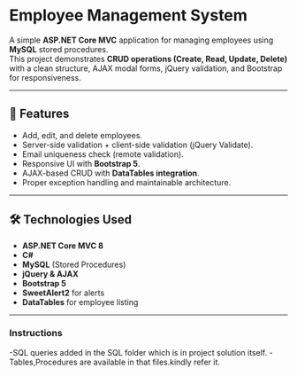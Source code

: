 # Employee Management System

A simple **ASP.NET Core MVC** application for managing employees using **MySQL** stored procedures.  
This project demonstrates **CRUD operations (Create, Read, Update, Delete)** with a clean structure, AJAX modal forms, jQuery validation, and Bootstrap for responsiveness.

---

## 🚀 Features
- Add, edit, and delete employees.
- Server-side validation + client-side validation (jQuery Validate).
- Email uniqueness check (remote validation).
- Responsive UI with **Bootstrap 5**.
- AJAX-based CRUD with **DataTables integration**.
- Proper exception handling and maintainable architecture.

---

## 🛠️ Technologies Used
- **ASP.NET Core MVC 8**
- **C#**
- **MySQL** (Stored Procedures)
- **jQuery & AJAX**
- **Bootstrap 5**
- **SweetAlert2** for alerts
- **DataTables** for employee listing

---

### Instructions
-SQL queries added in the SQL folder which is in project solution itself.
-Tables,Procedures are available in that files.kindly refer it.


